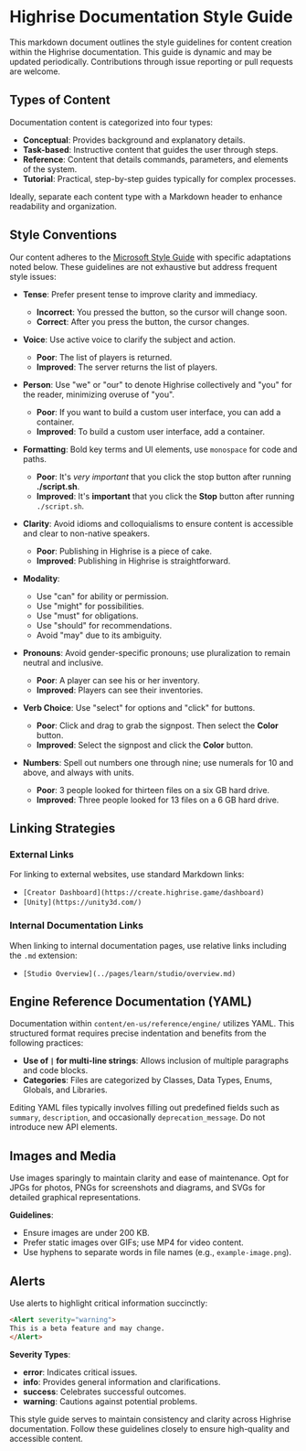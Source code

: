 # Highrise Documentation Style Guide

This markdown document outlines the style guidelines for content creation within the Highrise documentation. This guide is dynamic and may be updated periodically. Contributions through issue reporting or pull requests are welcome.

## Types of Content

Documentation content is categorized into four types:

- **Conceptual**: Provides background and explanatory details.
- **Task-based**: Instructive content that guides the user through steps.
- **Reference**: Content that details commands, parameters, and elements of the system.
- **Tutorial**: Practical, step-by-step guides typically for complex processes.

Ideally, separate each content type with a Markdown header to enhance readability and organization.

## Style Conventions

Our content adheres to the [Microsoft Style Guide](https://learn.microsoft.com/en-us/style-guide/welcome/) with specific adaptations noted below. These guidelines are not exhaustive but address frequent style issues:

- **Tense**: Prefer present tense to improve clarity and immediacy.

  - **Incorrect**: You pressed the button, so the cursor will change soon.
  - **Correct**: After you press the button, the cursor changes.

- **Voice**: Use active voice to clarify the subject and action.

  - **Poor**: The list of players is returned.
  - **Improved**: The server returns the list of players.

- **Person**: Use "we" or "our" to denote Highrise collectively and "you" for the reader, minimizing overuse of "you".

  - **Poor**: If you want to build a custom user interface, you can add a container.
  - **Improved**: To build a custom user interface, add a container.

- **Formatting**: Bold key terms and UI elements, use `monospace` for code and paths.

  - **Poor**: It's _very important_ that you click the stop button after running **./script.sh**.
  - **Improved**: It's **important** that you click the **Stop** button after running `./script.sh`.

- **Clarity**: Avoid idioms and colloquialisms to ensure content is accessible and clear to non-native speakers.

  - **Poor**: Publishing in Highrise is a piece of cake.
  - **Improved**: Publishing in Highrise is straightforward.

- **Modality**:
  - Use "can" for ability or permission.
  - Use "might" for possibilities.
  - Use "must" for obligations.
  - Use "should" for recommendations.
  - Avoid "may" due to its ambiguity.

- **Pronouns**: Avoid gender-specific pronouns; use pluralization to remain neutral and inclusive.

  - **Poor**: A player can see his or her inventory.
  - **Improved**: Players can see their inventories.

- **Verb Choice**: Use "select" for options and "click" for buttons.

  - **Poor**: Click and drag to grab the signpost. Then select the **Color** button.
  - **Improved**: Select the signpost and click the **Color** button.

- **Numbers**: Spell out numbers one through nine; use numerals for 10 and above, and always with units.

  - **Poor**: 3 people looked for thirteen files on a six GB hard drive.
  - **Improved**: Three people looked for 13 files on a 6 GB hard drive.

## Linking Strategies

### External Links

For linking to external websites, use standard Markdown links:

- `[Creator Dashboard](https://create.highrise.game/dashboard)`
- `[Unity](https://unity3d.com/)`

### Internal Documentation Links

When linking to internal documentation pages, use relative links including the `.md` extension:

- `[Studio Overview](../pages/learn/studio/overview.md)`

## Engine Reference Documentation (YAML)

Documentation within `content/en-us/reference/engine/` utilizes YAML. This structured format requires precise indentation and benefits from the following practices:

- **Use of `|` for multi-line strings**: Allows inclusion of multiple paragraphs and code blocks.
- **Categories**: Files are categorized by Classes, Data Types, Enums, Globals, and Libraries.

Editing YAML files typically involves filling out predefined fields such as `summary`, `description`, and occasionally `deprecation_message`. Do not introduce new API elements.

## Images and Media

Use images sparingly to maintain clarity and ease of maintenance. Opt for JPGs for photos, PNGs for screenshots and diagrams, and SVGs for detailed graphical representations.

**Guidelines**:

- Ensure images are under 200 KB.
- Prefer static images over GIFs; use MP4 for video content.
- Use hyphens to separate words in file names (e.g., `example-image.png`).

## Alerts

Use alerts to highlight critical information succinctly:

```markdown
<Alert severity="warning">
This is a beta feature and may change.
</Alert>
```

**Severity Types**:

- **error**: Indicates critical issues.
- **info**: Provides general information and clarifications.
- **success**: Celebrates successful outcomes.
- **warning**: Cautions against potential problems.

This style guide serves to maintain consistency and clarity across Highrise documentation. Follow these guidelines closely to ensure high-quality and accessible content.

